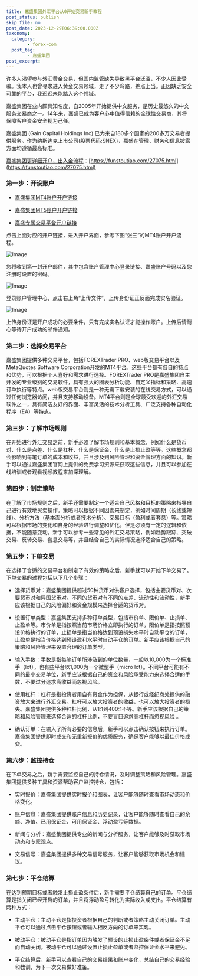 ```yaml
---
title: 嘉盛集团外汇平台从0开始交易新手教程
post_status: publish
skip_file: no
post_date: 2023-12-29T06:39:00.000Z
taxonomy:
  category:
        - forex-com
  post_tag:
        - 嘉盛集团
post_excerpt: 
---
```

许多人渴望参与外汇黄金交易，但国内监管缺失导致黑平台泛滥，不少人因此受骗。我本人也曾寻求进入黄金交易领域，走了不少弯路，差点上当。正因缺乏安全可靠的平台，我迟迟未能踏入这个领域。

嘉盛集团在业内颇具知名度，自2005年开始提供中文服务，是历史最悠久的中文服务交易商之一。14年来，嘉盛已成为客户心中值得信赖的全球性交易商，其将保障客户资金安全视为己任。

嘉盛集团 (Gain Capital Holdings Inc) 已为来自180多个国家的200多万交易者提供服务。作为纳斯达克上市公司(股票代码:SNEX)，嘉盛在管理、财务和信息披露方面均遵循最高标准。

[嘉盛集团更详细开户，出入金流程](https://funstoutiao.com/27075.html)：[https://funstoutiao.com/27075.html](https://funstoutiao.com/27075.html)

### 第一步：开设账户

* [嘉盛集团MT4账户开户链接](https://s.ssgg.net/jsmt4)

* [嘉盛集团MT5账户开户链接](https://s.ssgg.net/jsmt5)

* [嘉盛专属交易平台开户链接](https://s.ssgg.net/js)

点击上面对应的开户链接，进入开户界面，参考下图“张三”的MT4账户开户流程。

![Image](https://prod-files-secure.s3.us-west-2.amazonaws.com/39ed1227-6d7d-4570-be36-9ccd4a2c4241/7a167aea-686b-400d-af59-4e18eb607a40/640.png?X-Amz-Algorithm=AWS4-HMAC-SHA256&X-Amz-Content-Sha256=UNSIGNED-PAYLOAD&X-Amz-Credential=ASIAZI2LB466QLPVB7RA%2F20250811%2Fus-west-2%2Fs3%2Faws4_request&X-Amz-Date=20250811T101308Z&X-Amz-Expires=3600&X-Amz-Security-Token=IQoJb3JpZ2luX2VjELH%2F%2F%2F%2F%2F%2F%2F%2F%2F%2FwEaCXVzLXdlc3QtMiJGMEQCIG24rCZsXok8XI%2BZ6HfL9FC5lAlNry2TNgFATjFvbQBUAiAeOlKwU3kAO3oTjAgCeTJCeQtPW%2BRvE0Ak8xO3SeNrdiqIBAjq%2F%2F%2F%2F%2F%2F%2F%2F%2F%2F8BEAAaDDYzNzQyMzE4MzgwNSIMonfeO0dM%2BxpWsdl8KtwDdC%2BuJFsWNhXOj8Zji7a%2FMtoXzpP4MPZY4v%2F8p%2FXdXv03GNUjP8ZBmiKiAzxa6cgmczzfsIINcqSleVJzzKQp7jnERUk1dvx6W4ggOV3weMoDTK5BycQx4fUAH%2BYatYLHJg%2FTp5HLditI0tgBbetJJdYuQBjewtIyXT3HeE6punu0QgY1SMpPPl%2BhXBJBQkfgL0QRtfeMR0FmjXW7PlXxZ0bOBvg6H8dvBc7xyHhU6sz4%2Fk922js%2B%2FDC9lLaf1zrlR4n%2BbQhhalaEg4EW2AFgdqWKTTwDcPbguyLq3K0pRxdWctMZzipL3%2FY0sumemZHhl29HuRYk2d6IL4o3z2ynZwLb8jesUlpNtT9y1WGzZAkuE%2F%2BRKSFHSco8EsV5xrtqVTqedh4JEYzCYf29FRK0KrtUZ9Q6DR98NyussZhmwf3pU7uhh93btpLoD9%2FQV2KX87GOu31PBaVetGDZzLXUKonuXl00iFNWK%2FcBAhxKUuwg8O3NckJVic93DAQLDvb%2BEKQTgyxnFSSuAXaWjaZ4R5In%2FdUmP2wcBPAFSOEQSWYJPt%2ByhvjBR22Oe9oWuE%2Bdm5BPQw%2B0XVlGeCEiXKZqPwf0h6o4meZe2B6Uzw%2B9UwF0aHkn7PfqUpF1obcw797mxAY6pgEyTe6D3ORIHPQNU%2B3GQVb%2FIK0emCT3ngsMkWLZeG71qssfaAk5JIrtEkoadnnjUIjmJ7Ops3lR0wYfvsn30J%2B0iFBOWwUZtdFC3v9sYHfVoCrI0hhA8fFKogfwctXZ0ABNtrS11W8RMCeMShc4tw6tLdM4%2BFK7g3jORCsy3E0gDORGeV6%2F8TGM%2BTdTp9w2W6C7t0y6oVFBeez2pC8tW0ujxZvsrEsw&X-Amz-Signature=11020ae72c50f70c5fe3f531fd3fd31a55b544ea4d8d516501bb0789c70b2b96&X-Amz-SignedHeaders=host&x-amz-checksum-mode=ENABLED&x-id=GetObject)

您将收到第一封开户邮件，其中包含账户管理中心登录链接、嘉盛账户号码以及您注册时设置的密码。

![Image](https://prod-files-secure.s3.us-west-2.amazonaws.com/39ed1227-6d7d-4570-be36-9ccd4a2c4241/eaa1c6b3-2877-4284-a0e1-530e222c27fb/image.png?X-Amz-Algorithm=AWS4-HMAC-SHA256&X-Amz-Content-Sha256=UNSIGNED-PAYLOAD&X-Amz-Credential=ASIAZI2LB466QLPVB7RA%2F20250811%2Fus-west-2%2Fs3%2Faws4_request&X-Amz-Date=20250811T101308Z&X-Amz-Expires=3600&X-Amz-Security-Token=IQoJb3JpZ2luX2VjELH%2F%2F%2F%2F%2F%2F%2F%2F%2F%2FwEaCXVzLXdlc3QtMiJGMEQCIG24rCZsXok8XI%2BZ6HfL9FC5lAlNry2TNgFATjFvbQBUAiAeOlKwU3kAO3oTjAgCeTJCeQtPW%2BRvE0Ak8xO3SeNrdiqIBAjq%2F%2F%2F%2F%2F%2F%2F%2F%2F%2F8BEAAaDDYzNzQyMzE4MzgwNSIMonfeO0dM%2BxpWsdl8KtwDdC%2BuJFsWNhXOj8Zji7a%2FMtoXzpP4MPZY4v%2F8p%2FXdXv03GNUjP8ZBmiKiAzxa6cgmczzfsIINcqSleVJzzKQp7jnERUk1dvx6W4ggOV3weMoDTK5BycQx4fUAH%2BYatYLHJg%2FTp5HLditI0tgBbetJJdYuQBjewtIyXT3HeE6punu0QgY1SMpPPl%2BhXBJBQkfgL0QRtfeMR0FmjXW7PlXxZ0bOBvg6H8dvBc7xyHhU6sz4%2Fk922js%2B%2FDC9lLaf1zrlR4n%2BbQhhalaEg4EW2AFgdqWKTTwDcPbguyLq3K0pRxdWctMZzipL3%2FY0sumemZHhl29HuRYk2d6IL4o3z2ynZwLb8jesUlpNtT9y1WGzZAkuE%2F%2BRKSFHSco8EsV5xrtqVTqedh4JEYzCYf29FRK0KrtUZ9Q6DR98NyussZhmwf3pU7uhh93btpLoD9%2FQV2KX87GOu31PBaVetGDZzLXUKonuXl00iFNWK%2FcBAhxKUuwg8O3NckJVic93DAQLDvb%2BEKQTgyxnFSSuAXaWjaZ4R5In%2FdUmP2wcBPAFSOEQSWYJPt%2ByhvjBR22Oe9oWuE%2Bdm5BPQw%2B0XVlGeCEiXKZqPwf0h6o4meZe2B6Uzw%2B9UwF0aHkn7PfqUpF1obcw797mxAY6pgEyTe6D3ORIHPQNU%2B3GQVb%2FIK0emCT3ngsMkWLZeG71qssfaAk5JIrtEkoadnnjUIjmJ7Ops3lR0wYfvsn30J%2B0iFBOWwUZtdFC3v9sYHfVoCrI0hhA8fFKogfwctXZ0ABNtrS11W8RMCeMShc4tw6tLdM4%2BFK7g3jORCsy3E0gDORGeV6%2F8TGM%2BTdTp9w2W6C7t0y6oVFBeez2pC8tW0ujxZvsrEsw&X-Amz-Signature=ad156a6b64f340a2f335b016e01db13c41cc6a14f358dae78de7c4abef7f7702&X-Amz-SignedHeaders=host&x-amz-checksum-mode=ENABLED&x-id=GetObject)

登录账户管理中心，点击右上角“上传文件”，上传身份证正反面完成实名验证。

![Image](https://prod-files-secure.s3.us-west-2.amazonaws.com/39ed1227-6d7d-4570-be36-9ccd4a2c4241/54090639-09fc-46b4-a135-e0289f707147/image.png?X-Amz-Algorithm=AWS4-HMAC-SHA256&X-Amz-Content-Sha256=UNSIGNED-PAYLOAD&X-Amz-Credential=ASIAZI2LB466QLPVB7RA%2F20250811%2Fus-west-2%2Fs3%2Faws4_request&X-Amz-Date=20250811T101308Z&X-Amz-Expires=3600&X-Amz-Security-Token=IQoJb3JpZ2luX2VjELH%2F%2F%2F%2F%2F%2F%2F%2F%2F%2FwEaCXVzLXdlc3QtMiJGMEQCIG24rCZsXok8XI%2BZ6HfL9FC5lAlNry2TNgFATjFvbQBUAiAeOlKwU3kAO3oTjAgCeTJCeQtPW%2BRvE0Ak8xO3SeNrdiqIBAjq%2F%2F%2F%2F%2F%2F%2F%2F%2F%2F8BEAAaDDYzNzQyMzE4MzgwNSIMonfeO0dM%2BxpWsdl8KtwDdC%2BuJFsWNhXOj8Zji7a%2FMtoXzpP4MPZY4v%2F8p%2FXdXv03GNUjP8ZBmiKiAzxa6cgmczzfsIINcqSleVJzzKQp7jnERUk1dvx6W4ggOV3weMoDTK5BycQx4fUAH%2BYatYLHJg%2FTp5HLditI0tgBbetJJdYuQBjewtIyXT3HeE6punu0QgY1SMpPPl%2BhXBJBQkfgL0QRtfeMR0FmjXW7PlXxZ0bOBvg6H8dvBc7xyHhU6sz4%2Fk922js%2B%2FDC9lLaf1zrlR4n%2BbQhhalaEg4EW2AFgdqWKTTwDcPbguyLq3K0pRxdWctMZzipL3%2FY0sumemZHhl29HuRYk2d6IL4o3z2ynZwLb8jesUlpNtT9y1WGzZAkuE%2F%2BRKSFHSco8EsV5xrtqVTqedh4JEYzCYf29FRK0KrtUZ9Q6DR98NyussZhmwf3pU7uhh93btpLoD9%2FQV2KX87GOu31PBaVetGDZzLXUKonuXl00iFNWK%2FcBAhxKUuwg8O3NckJVic93DAQLDvb%2BEKQTgyxnFSSuAXaWjaZ4R5In%2FdUmP2wcBPAFSOEQSWYJPt%2ByhvjBR22Oe9oWuE%2Bdm5BPQw%2B0XVlGeCEiXKZqPwf0h6o4meZe2B6Uzw%2B9UwF0aHkn7PfqUpF1obcw797mxAY6pgEyTe6D3ORIHPQNU%2B3GQVb%2FIK0emCT3ngsMkWLZeG71qssfaAk5JIrtEkoadnnjUIjmJ7Ops3lR0wYfvsn30J%2B0iFBOWwUZtdFC3v9sYHfVoCrI0hhA8fFKogfwctXZ0ABNtrS11W8RMCeMShc4tw6tLdM4%2BFK7g3jORCsy3E0gDORGeV6%2F8TGM%2BTdTp9w2W6C7t0y6oVFBeez2pC8tW0ujxZvsrEsw&X-Amz-Signature=ca73dbb2408c6c06de23cab05dbbb738fd624aab97822b773bb444bd7cf883f4&X-Amz-SignedHeaders=host&x-amz-checksum-mode=ENABLED&x-id=GetObject)

上传身份证是开户成功的必要条件，只有完成实名认证才能操作账户。上传后请耐心等待开户成功的邮件通知。

### 第二步：选择交易平台

嘉盛集团提供多种交易平台，包括FOREXTrader PRO、web版交易平台以及MetaQuotes Software Corporation开发的MT4平台。这些平台都有各自的特点和优势，可以根据个人喜好和需求进行选择。FOREXTrader PRO是嘉盛集团自主开发的专业级别的交易软件，具有强大的图表分析功能、自定义指标和策略、高速订单执行等特点。web版交易平台则是一种无需下载安装的在线交易方式，可以通过任何浏览器访问，并且支持移动设备。MT4平台则是全球最受欢迎的外汇交易软件之一，具有简洁友好的界面、丰富灵活的技术分析工具、广泛支持各种自动化程序（EA）等特点。

### 第三步：了解市场规则

在开始进行外汇交易之前，新手必须了解市场规则和基本概念，例如什么是货币对、什么是点差、什么是杠杆、什么是保证金、什么是止损止盈等等。这些概念都会影响到每笔订单的成本和收益，并且涉及到风险管理和资金管理方面的知识。新手可以通过嘉盛集团官网上提供的免费学习资源来获取这些信息，并且可以参加在线培训或者观看视频教程来加深理解。

### 第四步：制定策略

在了解了市场规则之后，新手还需要制定一个适合自己风格和目标的策略来指导自己进行有效地买卖操作。策略可以根据不同因素来制定，例如时间周期（长线或短线）、分析方法（基本面分析或者技术分析）、交易目标（盈利或者套息）等。策略可以根据市场的变化和自身的经验进行调整和优化，但是必须有一定的逻辑和依据，不能随意变动。新手可以参考一些常见的外汇交易策略，例如趋势跟踪、突破交易、反转交易、套息交易等，并且结合自己的实际情况选择适合自己的策略。

### 第五步：下单交易

在选择了合适的交易平台和制定了有效的策略之后，新手就可以开始下单交易了。下单交易的过程包括以下几个步骤：

* 选择货币对：嘉盛集团提供超过50种货币对供客户选择，包括主要货币对、次要货币对和异国货币对。不同的货币对有不同的点差、流动性和波动性，新手应该根据自己的风险偏好和资金规模来选择合适的货币对。

* 设置订单类型：嘉盛集团支持多种订单类型，包括市价单、限价单、止损单、止盈单等。市价单是指按照当前市场价格立即执行的订单，限价单是指按照预设价格执行的订单，止损单是指当价格达到预设损失水平时自动平仓的订单，止盈单是指当价格达到预设盈利水平时自动平仓的订单。新手应该根据自己的策略和风险管理来设置合理的订单类型。

* 输入手数：手数是指每笔订单所涉及到的单位数量，一般以10,000为一个标准手（lot），也有些平台以1,000为一个微型手（micro lot）。不同平台可能有不同的最小交易单位，新手应该根据自己的资金和风险承受能力来选择合适的手数，不要过分追求高收益而忽视风险。

* 使用杠杆：杠杆是指投资者用自有资金作为担保，从银行或经纪商处提供的融资放大来进行外汇交易。杠杆可以放大投资者的收益，也可以放大投资者的损失。嘉盛集团提供多种杠杆比例，从1:1到400:1不等。新手应该根据自己的策略和风险管理来选择合适的杠杆比例，不要盲目追求高杠杆而忽视风险 。

* 确认订单：在输入了所有必要的信息后，新手可以点击确认按钮来执行订单。嘉盛集团提供即时成交和无重新报价的优质服务，确保客户能够以最佳价格成交。

### 第六步：监控持仓

在下单交易之后，新手需要监控自己的持仓情况，及时调整策略和风险管理。嘉盛集团提供多种工具和资源帮助客户监控持仓，包括：

* 实时报价：嘉盛集团提供实时报价和图表，让客户能够随时查看市场动态和价格变化。

* 账户信息：嘉盛集团提供账户信息和历史记录，让客户能够随时查看自己的余额、净值、已用保证金、可用保证金、浮动盈亏等数据。

* 新闻与分析：嘉盛集团提供专业的新闻与分析服务，让客户能够及时获取市场动态和专家观点。

* 交易信号：嘉盛集团提供多种交易信号服务，让客户能够获取市场机会和建议。

### 第七步：平仓结算

在达到预期目标或者触发止损止盈条件后，新手需要平仓结算自己的订单。平仓结算是指关闭已经开启的订单，并且将浮动盈亏转化为实际收入或支出。平仓结算有两种方式：

* 主动平仓：主动平仓是指投资者根据自己的判断或者策略主动关闭订单。主动平仓可以通过点击平仓按钮或者输入相反方向的订单来实现。

* 被动平仓：被动平仓是指订单因为触发了预设的止损止盈条件或者保证金不足而自动关闭。被动平仓可以通过设置止损止盈单或者监控保证金水平来避免。

* 平仓结算后，新手可以查看自己的交易结果和账户变化，总结自己的交易经验和教训，为下一次交易做好准备。